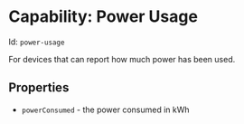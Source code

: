 # Capability: Power Usage

Id: `power-usage`

For devices that can report how much power has been used.

## Properties

* `powerConsumed` - the power consumed in kWh
